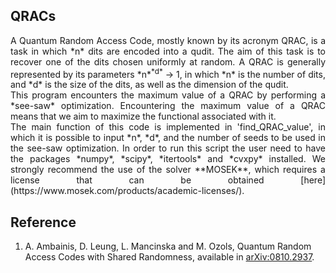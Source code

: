 QRACs
-----
<div align="justify">A Quantum Random Access Code, mostly known by its acronym QRAC, is a task in which *n* dits are encoded into a qudit. The aim of this task is to recover one of the dits chosen uniformly at random. A QRAC is generally represented by its parameters *n*<sup>*d*</sup> &#8594; 1, in which *n* is the number of dits, and *d* is the size of the dits, as well as the dimension of the qudit.</div>

<div align="justify">This program encounters the maximum value of a QRAC by performing a *see-saw* optimization. Encountering the maximum value of a QRAC means that we aim to maximize the functional associated with it.</div>

<div align="justify">The main function of this code is implemented in 'find_QRAC_value', in which it is possible to input *n*, *d*, and the number of seeds to be used in the see-saw optimization. In order to run this script the user need to have the packages *numpy*, *scipy*, *itertools* and *cvxpy* installed. We strongly recommend the use of the solver **MOSEK**, which requires a license that can be obtained [here](https://www.mosek.com/products/academic-licenses/).</div>

Reference
----------
1. A. Ambainis, D. Leung, L. Mancinska and M. Ozols, Quantum Random Access Codes with Shared Randomness, available in [arXiv:0810.2937](https://arxiv.org/abs/0810.2937).
